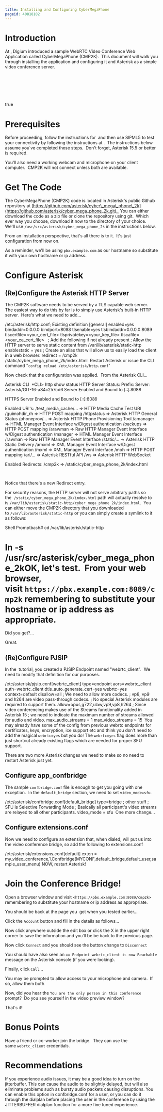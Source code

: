 ```yaml
---
title: Installing and Configuring CyberMegaPhone
pageid: 40818102
---
```


Introduction
============

At , Digium introduced a sample WebRTC Video Conference Web Application called CyberMegaPhone (CMP2K).  This document will walk you through installing the application and configuring it and Asterisk as a simple video conference server.

 

 

 

true

Prerequisites
=============

Before proceeding, follow the instructions for  and then use SIPML5 to test your connectivity by following the instructions at .  The instructions below assume you've completed those steps.  Don't forget, Asterisk 15.5 or better is required.

You'll also need a working webcam and microphone on your client computer.  CMP2K will not connect unless both are available.

Get The Code
============

The CyberMegaPhone (CMP2K) code is located in Asterisk's public Github repository at [https://github.com/asterisk/cyber\_mega\_phone\_2k](https://github.com/asterisk/cyber_mega_phone_2k.git).  You can either download the code as a zip file or clone the repository using git.  Which ever way you choose, download it now to the directory of your choice.  We'll use `/usr/src/asterisk/cyber_mega_phone_2k` in the instructions below.

From an installation perspective, that's all there is to it.  It's just configuration from now on.

As a reminder, we'll be using `pbx.example.com` as our hostname so substitute it with your own hostname or ip address.

Configure Asterisk
==================

(Re)Configure the Asterisk HTTP Server
--------------------------------------

The CMP2K software needs to be served by a TLS capable web server.  The easiest way to do this by far is to simply use Asterisk's built-in HTTP server.  Here's what we need to add...

/etc/asterisk/http.conf; Existing definition
[general]
enabled=yes
bindaddr=0.0.0.0
bindport=8088
tlsenable=yes
tlsbindaddr=0.0.0.0:8089
tlscertfile=<your\_cert\_file>
tlsprivatekey=<your\_key\_file>
tlscafile=<your\_ca\_cert\_file>
 
; Add the following if not already present
; Allow the HTTP server to serve static content from /var/lib/asterisk/static-http
enablestatic = yes
; Create an alias that will allow us to easily load the client in a web browser.
redirect = /cmp2k /static/cyber\_mega\_phone\_2k/index.html
 Restart Asterisk or issue the CLI command "`config reload /etc/asterisk/http.conf`"

Now check that the configuration was applied.  From the Asterisk CLI...

Asterisk CLI 
\*CLI> http show status
HTTP Server Status:
Prefix: 
Server: Asterisk/GIT-16-a84c257cd6
Server Enabled and Bound to [::]:8088


HTTPS Server Enabled and Bound to [::]:8089

Enabled URI's:
/test\_media\_cache/... => HTTP Media Cache Test URI
/guimohdir\_rh => HTTP POST mapping
/httpstatus => Asterisk HTTP General Status
/phoneprov/... => Asterisk HTTP Phone Provisioning Tool
/amanager => HTML Manager Event Interface w/Digest authentication
/backups => HTTP POST mapping
/arawman => Raw HTTP Manager Event Interface w/Digest authentication
/manager => HTML Manager Event Interface
/rawman => Raw HTTP Manager Event Interface
/static/... => Asterisk HTTP Static Delivery
/amxml => XML Manager Event Interface w/Digest authentication
/mxml => XML Manager Event Interface
/moh => HTTP POST mapping
/ari/... => Asterisk RESTful API
/ws => Asterisk HTTP WebSocket

Enabled Redirects:
 /cmp2k => /static/cyber\_mega\_phone\_2k/index.html

 

Notice that there's a new Redirect entry.  

For security reasons, the HTTP server will not serve arbitrary paths so the  `/static/cyber_mega_phone_2k/index.html` path will actually resolve to is `/var/lib/asterisk/static-http/cyber_mega_phone_2k/index.html`.  You can either move the CMP2K directory that you downloaded to `/var/lib/asterisk/static-http` or you can simply create a symlink to it as follows:

Shell Promptbash# cd /var/lib/asterisk/static-http
# ln -s /usr/src/asterisk/cyber\_mega\_phone\_2kOK, let's test.  From your web browser, visit `https://pbx.example.com:8089/cmp2k` remembering to substitute your hostname or ip address as appropriate.

Did you get?...

Great.  

(Re)Configure PJSIP
-------------------

In the  tutorial, you created a PJSIP Endpoint named "webrtc\_client".  We need to modify that definition for our purposes.

/etc/asterisk/pjsip.conf[webrtc\_client]
type=endpoint
aors=webrtc\_client
auth=webrtc\_client
dtls\_auto\_generate\_cert=yes
webrtc=yes
context=default
disallow=all
; We need to allow more codecs.
; vp8, vp9 and h264 are video pass-through codecs.
; No special Asterisk modules are required to support them.
allow=opus,g722,ulaw,vp9,vp8,h264
; Since video conferencing makes use of the Streams functionality added in Asterisk 15
; we need to indicate the maximum number of streams allowed for audio and video.
max\_audio\_streams = 1
max\_video\_streams = 15
 You may already have some of the config from previous webrtc endpoints for certificates, keys, encryption, ice support etc and think you don't need to add the magical `webrtc=yes` but you do! The `webrtc=yes` flag does more than just shortcut already existing flags which are needed for proper SFU support.

There are two more Asterisk changes we need to make so no need to restart Asterisk just yet.

Configure app\_confbridge
-------------------------

The sample `confbridge.conf` file is enough to get you going with one exception.  In the `default_bridge` section, we need to set `video_mode=sfu`.

/etc/asterisk/confbridge.conf[default\_bridge]
type=bridge
; other stuff
; SFU is Selective Forwarding Mode
; Basically all participant's video streams are relayed to all other participants.
video\_mode = sfu
 One more change...

Configure extensions.conf
-------------------------

Now we need to configure an extension that, when dialed, will put us into the video conference bridge, so add the following to extensions.conf

/etc/asterisk/extensions.conf[default]
exten = my\_video\_conference,1,Confbridge(MYCONF,default\_bridge,default\_user,sample\_user\_menu)
NOW, restart Asterisk!

Join the Conference Bridge!
===========================

Open a browser window and visit `<https://pbx.example.com:8089/cmp2k>` remembering to substitute your hostname or ip address as appropriate.

You should be back at the page you  got when you tested earlier...

Click the `Account` button and fill in the details as follows...

Now click anywhere outside the edit box or click the X in the upper right corner to save the information and you'll be be back to the previous page.

Now click `Connect` and you should see the button change to `Disconnect`

You should have also seen an `== Endpoint webrtc_client is now Reachable` message on the Asterisk console (if you were looking).

Finally, click `Call`...

You may be prompted to allow access to your microphone and camera.  If so, allow them both.

Now, did you hear the `You are the only person in this conference` prompt?  Do you see yourself in the video preview window?

That's it!

Bonus Points
============

Have a friend or co-worker join the bridge.  They can use the same `webrtc_client` credentials.

Recommendations
===============

If you experience audio issues, it may be a good idea to turn on the jitterbuffer. This can cause the audio to be slightly delayed, but will also eliminate problems such as bursty audio packets causing disruptions. You can enable this option in confbridge.conf for a user, or you can do it through the dialplan before placing the user in the conference by using the JITTERBUFFER dialplan function for a more fine tuned experience.

 

